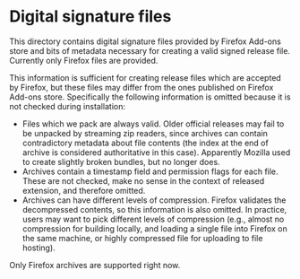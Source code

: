 # Digital signature files

This directory contains digital signature files provided by Firefox Add-ons store and bits of metadata necessary for creating a valid signed release file. Currently only Firefox files are provided.

This information is sufficient for creating release files which are accepted by Firefox, but these files may differ from the ones published on Firefox Add-ons store. Specifically the following information is omitted because it is not checked during installation:
 - Files which we pack are always valid. Older official releases may fail to be unpacked by streaming zip readers, since archives can contain contradictory metadata about file contents (the index at the end of archive is considered authoritative in this case). Apparently Mozilla used to create slightly broken bundles, but no longer does.
 - Archives contain a timestamp field and permission flags for each file. These are not checked, make no sense in the context of released extension, and therefore omitted.
 - Archives can have different levels of compression. Firefox validates the decompressed contents, so this information is also omitted. In practice, users may want to pick different levels of compression (e.g., almost no compression for building locally, and loading a single file into Firefox on the same machine, or highly compressed file for uploading to file hosting).

Only Firefox archives are supported right now.

